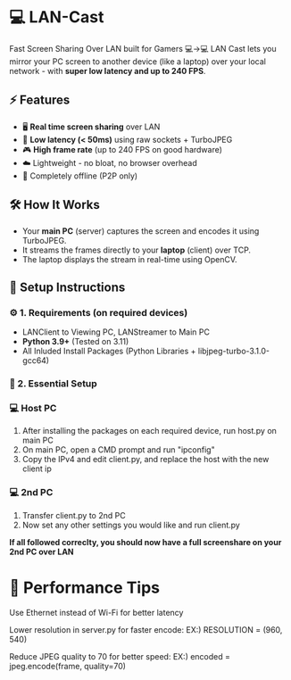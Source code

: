 # 💻 LAN-Cast

Fast Screen Sharing Over LAN built for Gamers 💻→💻
LAN Cast lets you mirror your PC screen to another device (like a laptop) over your local network - with **super low latency and up to 240 FPS**.

## ⚡ Features

- 🖥️ **Real time screen sharing** over LAN
- 🧠 **Low latency (< 50ms)** using raw sockets + TurboJPEG
- 🎮 **High frame rate** (up to 240 FPS on good hardware)
- ☁️ Lightweight - no bloat, no browser overhead
- 🔌 Completely offline (P2P only)

## 🛠️ How It Works

- Your **main PC** (server) captures the screen and encodes it using TurboJPEG.
- It streams the frames directly to your **laptop** (client) over TCP.
- The laptop displays the stream in real-time using OpenCV.

## 🚀 Setup Instructions

### ⚙ 1. Requirements (on required devices)
- LANClient to Viewing PC, LANStreamer to Main PC
- **Python 3.9+** (Tested on 3.11)
- All Inluded Install Packages (Python Libraries + libjpeg-turbo-3.1.0-gcc64)

### 🎇 2. Essential Setup

### 💻 Host PC
1. After installing the packages on each required device, run host.py on main PC
2. On main PC, open a CMD prompt and run "ipconfig"
3. Copy the IPv4 and edit client.py, and replace the host with the new client ip
### 💻 2nd PC
1. Transfer client.py to 2nd PC
2. Now set any other settings you would like and run client.py

**If all followed correclty, you should now have a full screenshare on your 2nd PC over LAN**

# 🎯 Performance Tips
Use Ethernet instead of Wi-Fi for better latency

Lower resolution in server.py for faster encode:
EX:) RESOLUTION = (960, 540)

Reduce JPEG quality to 70 for better speed:
EX:) encoded = jpeg.encode(frame, quality=70)
